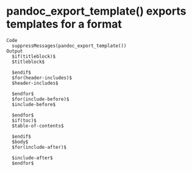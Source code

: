 # pandoc_export_template() exports templates for a format

    Code
      suppressMessages(pandoc_export_template())
    Output
      $if(titleblock)$
      $titleblock$
      
      $endif$
      $for(header-includes)$
      $header-includes$
      
      $endfor$
      $for(include-before)$
      $include-before$
      
      $endfor$
      $if(toc)$
      $table-of-contents$
      
      $endif$
      $body$
      $for(include-after)$
      
      $include-after$
      $endfor$

